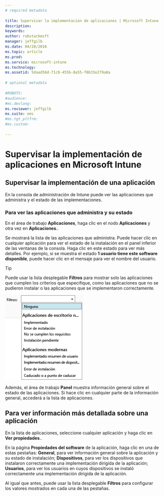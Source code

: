 ```yaml
---
# required metadata

title: Supervisar la implementación de aplicaciones | Microsoft Intune
description:
keywords:
author: robstackmsft
manager: jeffgilb
ms.date: 04/28/2016
ms.topic: article
ms.prod:
ms.service: microsoft-intune
ms.technology:
ms.assetid: 5daad56d-71c8-455b-8a55-f8b33e279a8a

# optional metadata

#ROBOTS:
#audience:
#ms.devlang:
ms.reviewer: jeffgilb
ms.suite: ems
#ms.tgt_pltfrm:
#ms.custom:

---
```



# Supervisar la implementación de aplicaciones en Microsoft Intune

## Supervisar la implementación de una aplicación
En la consola de administración de Intune puede ver las aplicaciones que administra y el estado de las implementaciones.

### Para ver las aplicaciones que administra y su estado
En el área de trabajo **Aplicaciones**, haga clic en el nodo **Aplicaciones** y otra vez en **Aplicaciones**..

Se mostrará la lista de las aplicaciones que administra. Puede hacer clic en cualquier aplicación para ver el estado de la instalación en el panel inferior de las ventanas de la consola. Haga clic en este estado para ver más detalles. Por ejemplo, si se muestra el estado **1 usuario tiene este software disponible**, puede hacer clic en el mensaje para ver el nombre del usuario.

> [!TIP]
> Puede usar la lista desplegable **Filtros** para mostrar solo las aplicaciones que cumplen los criterios que especifique, como las aplicaciones que no se pudieron instalar o las aplicaciones que se implementaron correctamente.
> 
> ![Ejemplo de filtros de aplicación](./media/app-filters.png)

Además, el área de trabajo **Panel** muestra información general sobre el estado de las aplicaciones. Si hace clic en cualquier parte de la información general, accederá a la lista de aplicaciones.

## Para ver información más detallada sobre una aplicación
En la lista de aplicaciones, seleccione cualquier aplicación y haga clic en **Ver propiedades**..

En la página **Propiedades del software** de la aplicación, haga clic en una de estas pestañas: **General**, para ver información general sobre la aplicación y su estado de instalación; **Dispositivos**, para ver los dispositivos que instalaron correctamente una implementación dirigida de la aplicación; **Usuarios**, para ver los usuarios en cuyos dispositivos se instaló correctamente una implementación dirigida de la aplicación.

Al igual que antes, puede usar la lista desplegable **Filtros** para configurar los valores mostrados en cada una de las pestañas.





<!--HONumber=May16_HO1-->


